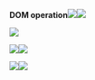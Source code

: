 **DOM operation**![](/assets/DOM-operation.gif)![](/assets/JavaScript-array.gif)

![](/assets/JavaScript-function-base.gif)

![](/assets/Javascript-operational-character.gif)![](/assets/JavaScript-string-function.gif)

![](/assets/JavaScript-process-statement.gif)![](/assets/Javascript-operational-character.gif)











































































